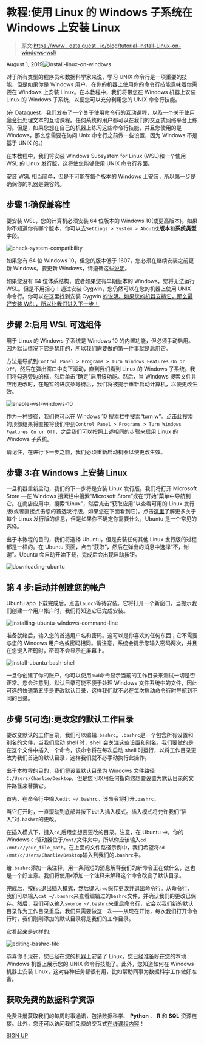 # 教程:使用 Linux 的 Windows 子系统在 Windows 上安装 Linux

> 原文:[https://www . data quest . io/blog/tutorial-install-Linux-on-windows-wsl/](https://www.dataquest.io/blog/tutorial-install-linux-on-windows-wsl/)

August 1, 2019![install-linux-on-windows](../Images/aaf1d25957363c4ee45e0990da67166f.png)

对于所有类型的程序员和数据科学家来说，学习 UNIX 命令行是一项重要的技能，但是如果你是 Windows 用户，在你的机器上使用你的命令行技能意味着你需要在 Windows 上安装 Linux。在本教程中，我们将带您在 Windows 机器上安装 Linux 的 Windows 子系统，以便您可以充分利用您的 UNIX 命令行技能。

(在 Dataquest，我们发布了一个关于使用命令行的[互动课程，以及一个关于](https://www.dataquest.io/course/command-line-elements)[使用命令行](https://www.dataquest.io/course/text-processing-cli/)处理文本的互动课程。任何系统的用户都可以在我们的交互式网络平台上练习。但是，如果您想在自己的机器上练习这些命令行技能，并且您使用的是 Windows，那么您需要在访问 Unix 命令行之前做一些设置，因为 Windows 不是基于 UNIX 的。)

在本教程中，我们将安装 Windows Subsystem for Linux (WSL)和一个使用 WSL 的 Linux 发行版，这将使您能够使用 UNIX 命令行界面。

安装 WSL 相当简单，但是不可能在每个版本的 Windows 上安装，所以第一步是确保你的机器是兼容的。

## 步骤 1:确保兼容性

要安装 WSL，您的计算机必须安装 64 位版本的 Windows 10(或更高版本)。如果你不知道你有哪个版本，你可以去`Settings > System > About`找**版本**和**系统类型**字段。

![check-system-compatibility](../Images/983df6349ddf9710677d4b061f16581d.png)

如果您有 64 位 Windows 10，但您的版本低于 1607，您必须在继续安装之前更新 Windows。要更新 Windows，请遵循这些[说明](https://support.microsoft.com/en-us/help/4027667/windows-update-windows-10)。

如果您没有 64 位体系结构，或者如果您有早期版本的 Windows，您将无法运行 WSL。但是不用担心！通过安装 Cygwin，您仍然可以在您的机器上使用 UNIX 命令行。你可以在这里找到安装 Cygwin [的说明。如果您的机器支持它，那么最好安装 WSL，所以让我们进入下一步！](https://cygwin.com/install.html)

## 步骤 2:启用 WSL 可选组件

用于 Linux 的 Windows 子系统是 Windows 10 的内置功能，但必须手动启用。因为默认情况下它是禁用的，所以我们需要做的第一件事就是启用它。

方法是导航到`Control Panel > Programs > Turn Windows Features On or Off`，然后在弹出窗口中向下滚动，直到我们看到 Linux 的 Windows 子系统。我们将勾选旁边的框，然后单击“确定”启用该功能。然后，当 Windows 搜索文件并应用更改时，在短暂的进度条等待后，我们将被提示重新启动计算机，以便更改生效。

![enable-wsl-windows-10](../Images/4562b8024f4407563711ef97417b2c73.png)

作为一种捷径，我们也可以在 Windows 10 搜索栏中搜索“turn w”。点击此搜索的顶部结果将直接将我们带到`Control Panel > Programs > Turn Windows Features On or Off`，之后我们可以按照上述相同的步骤来启用 Linux 的 Windows 子系统。

请记住，在进行下一步之前，我们必须重新启动机器以使更改生效。

## 步骤 3:在 Windows 上安装 Linux

一旦机器重新启动，我们的下一步将是安装 Linux 发行版。我们将打开 Microsoft Store —在 Windows 搜索栏中搜索“Microsoft Store”或在“开始”菜单中导航到它。在商店应用中，搜索“Linux”，然后点击“获取应用”以查看可用的 Linux 发行版(或者直接点击您的首选发行版，如果您在下面看到它)。点击[这里](https://en.wikipedia.org/wiki/Comparison_of_Linux_distributions)了解更多关于每个 Linux 发行版的信息，但是如果你不确定你需要什么，Ubuntu 是一个常见的选择。

出于本教程的目的，我们将选择 Ubuntu，但是安装任何其他 Linux 发行版的过程都是一样的。在 Ubuntu 页面，点击“获取”，然后在弹出的消息中选择“不，谢谢”。Ubuntu 会自动开始下载，完成后会出现启动按钮。

![downloading-ubuntu](../Images/04d0246d6cb4d30748db43143ae0dd3e.png)

## 第 4 步:启动并创建您的帐户

Ubuntu app 下载完成后，点击`Launch`等待安装。它将打开一个新窗口，当提示我们创建一个用户帐户时，我们将知道它已完成安装。

![installing-ubuntu-windows-command-line](../Images/e868a101a662e3f1f65606231acfe2b2.png)

准备就绪后，输入您的首选用户名和密码。这可以是你喜欢的任何东西；它不需要与您的 Windows 用户名或密码相同。请注意，系统会提示您输入密码两次，并且在您键入密码时，密码不会显示在屏幕上。

![install-ubuntu-bash-shell](../Images/7b099256f350d02c613760594cbf4f01.png)

一旦你创建了你的账户，你可以使用`pwd`命令显示当前的工作目录来测试一切是否正常。您会注意到，默认目录可能不便于处理 Windows 文件系统中的文件，因此可选的快速第五步是更改默认目录，这样我们就不必在每次启动命令行时导航到不同的目录。

## 步骤 5(可选):更改您的默认工作目录

要改变默认的工作目录，我们可以编辑`.bashrc`。`.bashrc`是一个包含所有设置和别名的文件，当我们启动 shell 时，shell 会关注这些设置和别名。我们要做的是在这个文件中插入一个命令，该命令将在每次启动 shell 时运行，以将工作目录更改为我们首选的默认目录，这样我们就不必手动执行此操作。

出于本教程的目的，我们将设置默认目录为 Windows 文件路径`C:/Users/Charlie/Desktop`，但是您可以用任何指向您想要设置为默认目录的文件路径来替换它。

首先，在命令行中输入`edit ~/.bashrc`。该命令将打开`.bashrc`。

当它打开时，一直滚动到底部并按下`i`进入插入模式。插入模式将允许我们“插入”对`.bashrc`的更改。

在插入模式下，键入`cd`,后跟您想要更改的目录。注意，在 Ubuntu 中，你的 Windows `C:`驱动器位于`/mnt/`文件夹中，所以你应该输入`cd /mnt/c/your_file_path`。在上面的文件路径示例中，我们希望将`cd /mnt/c/Users/Charlie/Desktop`输入到我们的`.bashrc`中。

给`.bashrc`添加一条注释，用一条简短的消息解释我们的新命令正在做什么，这也是一个好主意。我们将使用`#`添加一个注释来解释这个命令改变了默认目录。

完成后，按`Esc`退出插入模式，然后键入`:wq`保存更改并退出命令行。从命令行，我们可以输入`cat ~/.bashrc`来查看编辑过的`bashrc`文件，并确认我们的更改已保存。然后，我们可以输入`source ~/.bashrc`来重启命令行，它会以我们新的默认目录作为工作目录重启。我们只需要做这一次——从现在开始，每次我们打开命令行时，我们刚刚添加的默认目录将是我们的工作目录。

它看起来是这样的:

![editing-bashrc-file](../Images/3fc7acc40300b51726d3c06b9d6ab476.png)

恭喜你！现在，您已经在您的机器上安装了 Linux，您已经准备好在您的本地 Windows 机器上展示您的 UNIX 命令行技能了。此外，您知道如何在 Windows 机器上安装 Linux，这对各种任务都很有用，比如帮助同事为数据科学工作做好准备。

## 获取免费的数据科学资源

免费注册获取我们的每周时事通讯，包括数据科学、 **Python** 、 **R** 和 **SQL** 资源链接。此外，您还可以访问我们免费的交互式[在线课程内容](/data-science-courses)！

[SIGN UP](https://app.dataquest.io/signup)